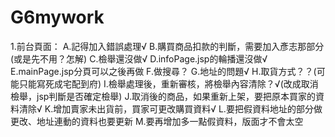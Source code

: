 # G6mywork

1.前台頁面：
A.記得加入錯誤處理√	
B.購買商品扣款的判斷，需要加入彥志那部分(或是先不用？怎解)
C.檢舉還沒做√
D.infoPage.jsp的輪播還沒做√
E.mainPage.jsp分頁可以之後再做
F.做搜尋？
G.地址的問題√
H.取貨方式？？(可能只能寫死成宅配到府)
I.檢舉處理後，重新審核，將檢舉內容清除？√(改成取消檢舉，jsp判斷是否確定檢舉)
J.取消後的商品，如果重新上架，要把原本買家的資料清除√
K.增加賣家未出貨前，買家可更改購買資料√
L.要把假資料地址的部分做更改、地址連動的資料也要更新
M.要再增加多一點假資料，版面才不會太空
